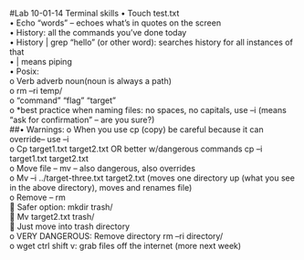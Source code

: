#Lab 10-01-14 Terminal skills
•	Touch test.txt   
•	Echo “words” – echoes what’s in quotes on the screen  
•	History: all the commands you’ve done today  
•	History | grep “hello” (or other word): searches history for all instances of that   
•	| means piping  
•	Posix:  
o	Verb adverb noun(noun is always a path)  
o	rm –ri temp/  
o	“command” “flag” “target”  
o	*best practice when naming files: no spaces, no capitals, use –i (means “ask for confirmation” – are you sure?)  
##•	Warnings:
o	When you use cp (copy) be careful because it can override– use –i   
o	Cp target1.txt target2.txt OR better w/dangerous commands cp –i target1.txt target2.txt  
o	Move file – mv – also dangerous, also overrides   
o	Mv –i ../target-three.txt target2.txt (moves one directory up (what you see in the above directory), moves and renames file)  
o	Remove – rm  
	Safer option: mkdir trash/   
	Mv target2.txt trash/  
	Just move into trash directory  
o	VERY DANGEROUS: Remove directory rm –ri directory/  
o	wget ctrl shift v: grab files off the internet (more next week)  
